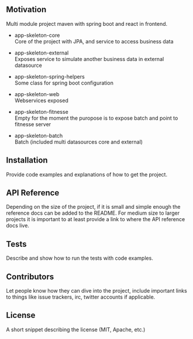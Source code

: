 ## Motivation

Multi module project maven with spring boot and react in frontend.
* app-skeleton-core  
 Core of the project with JPA, and service to access business data

* app-skeleton-external  
 Exposes service to simulate another business data in external datasource


* app-skeleton-spring-helpers  
 Some class for spring boot configuration

* app-skeleton-web  
 Webservices exposed 

* app-skeleton-fitnesse  
 Empty for the moment the puropose is to expose batch and point to fitnesse server 

* app-skeleton-batch  
 Batch (included multi datasources core and external)


## Installation

Provide code examples and explanations of how to get the project.

## API Reference

Depending on the size of the project, if it is small and simple enough the reference docs can be added to the README. For medium size to larger projects it is important to at least provide a link to where the API reference docs live.

## Tests

Describe and show how to run the tests with code examples.

## Contributors

Let people know how they can dive into the project, include important links to things like issue trackers, irc, twitter accounts if applicable.

## License

A short snippet describing the license (MIT, Apache, etc.)